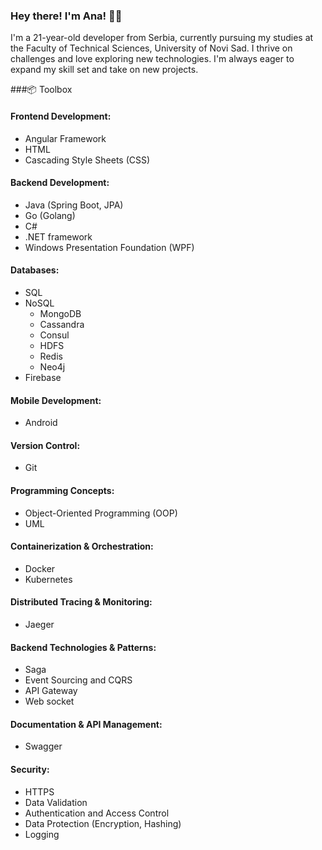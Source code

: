 ### Hey there! I'm Ana! 👋🏽

I'm a 21-year-old developer from Serbia, currently pursuing my studies at the Faculty of Technical Sciences, University of Novi Sad. 
I thrive on challenges and love exploring new technologies. I'm always eager to expand my skill set and take on new projects. 

###📦 Toolbox

#### Frontend Development:
- Angular Framework
- HTML
- Cascading Style Sheets (CSS)

#### Backend Development:
- Java (Spring Boot, JPA)
- Go (Golang)
- C#
- .NET framework
- Windows Presentation Foundation (WPF)

#### Databases:
- SQL
- NoSQL 
  - MongoDB
  - Cassandra
  - Consul
  - HDFS
  - Redis
  - Neo4j
- Firebase

#### Mobile Development:
- Android
  
#### Version Control:
- Git

#### Programming Concepts:
- Object-Oriented Programming (OOP)
- UML

#### Containerization & Orchestration:
- Docker
- Kubernetes

#### Distributed Tracing & Monitoring:
- Jaeger

#### Backend Technologies & Patterns:
- Saga
- Event Sourcing and CQRS
- API Gateway
- Web socket

#### Documentation & API Management:
- Swagger
  
#### Security:
- HTTPS
- Data Validation
- Authentication and Access Control
- Data Protection (Encryption, Hashing)
- Logging


<!--
**anna02272/anna02272** is a ✨ _special_ ✨ repository because its `README.md` (this file) appears on your GitHub profile.

Here are some ideas to get you started:

- 🔭 I’m currently working on ...
- 🌱 I’m currently learning ...
- 👯 I’m looking to collaborate on ...
- 🤔 I’m looking for help with ...
- 💬 Ask me about ...
- 📫 How to reach me: ...
- 😄 Pronouns: ...
- ⚡ Fun fact: ...
-->
